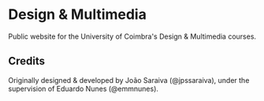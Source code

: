 # Design & Multimedia #

Public website for the University of Coimbra's Design &amp; Multimedia courses.

## Credits ##
Originally designed & developed by João Saraiva (@jpssaraiva), under the supervision of Eduardo Nunes (@emmnunes).
